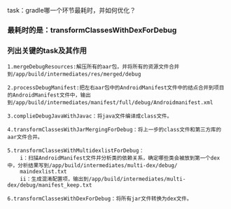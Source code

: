 task：gradle哪一个环节最耗时，并如何优化？

### 最耗时的是：transformClassesWithDexForDebug

### 列出关键的task及其作用

    1.mergeDebugResources:解压所有的aar包，并将所有的资源文件合并到/app/build/intermediates/res/merged/debug

    2.processDebugManifest:把左右aar包中的AndroidManifest文件中的结点合并到项目的AndroidManifest文件中，输出到/app/build/intermediates/manifest/full/debug/Androidmanifest.xml

    3.complieDebugJavaWithJavac：将java文件编译成class文件。

    4.transformClassesWithJarMergingForDebug：将上一步的class文件和第三方库的aar文件合并。

    5.transformClassesWithMultidexlistForDebug：
        i：扫描AndroidManifest文件并分析类的依赖关系，确定哪些类会被放到第一个dex中，分析结果写到/app/build/intermediates/multi-dex/debug/
        maindexlist.txt
        ii：生成混淆配置项，输出到/app/build/intermediates/multi-dex/debug/manifest_keep.txt
        
    6.transformClassesWithDexForDebug：将所有jar文件转换为dex文件。
